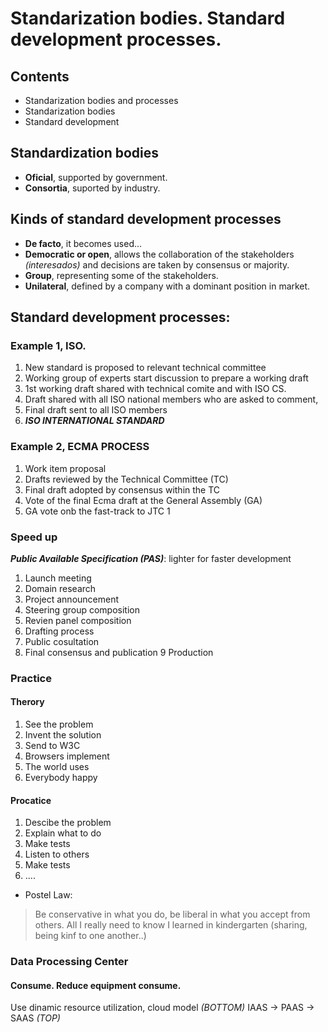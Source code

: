 


# Standarization bodies. Standard development processes.

## Contents
- Standarization bodies and processes
- Standarization bodies
- Standard development


## Standardization bodies
- **Oficial**, supported by government.
- **Consortia**, suported by industry.


## Kinds of standard development processes
- **De facto**, it becomes used...
- **Democratic or open**, allows the collaboration of the stakeholders _(interesados)_ and decisions are taken by consensus or majority.
- **Group**, representing some of the stakeholders.
- **Unilateral**, defined by a company with a dominant position in market.

## Standard development processes:

### Example 1, ISO.
1. New standard is proposed to relevant technical committee
2. Working group of experts start discussion to prepare a working draft
3. 1st working draft shared with technical comite and with ISO CS.
4. Draft shared with all ISO national members who are asked to comment,
5. Final draft sent  to all ISO members
6. ***ISO INTERNATIONAL STANDARD***

### Example 2, ECMA PROCESS
1. Work item proposal
2. Drafts reviewed by the Technical Committee (TC)
3. Final draft adopted by consensus within the TC
4. Vote of the final Ecma draft at the General Assembly (GA)
5. GA vote onb the fast-track  to JTC 1


### Speed up
***Public Available Specification (PAS)***: lighter for faster development
1. Launch meeting
2. Domain research 
3. Project announcement
4. Steering group composition
5. Revien panel composition
6. Drafting process
7. Public cosultation
8. Final consensus and publication
9 Production

### Practice

#### Therory 
1. See the problem 
2. Invent the solution
3. Send to W3C
4. Browsers implement
5. The world uses
6. Everybody happy

#### Procatice
1. Descibe the problem
2. Explain what to do
3. Make tests
4. Listen to others
5. Make tests
6. ....

- Postel Law:
> Be conservative in what you do, be liberal in what you accept from others.
> All I really need to know I learned in kindergarten (sharing, being kinf to one another..)


### Data Processing Center
#### Consume. Reduce equipment consume.
Use dinamic resource utilization, cloud model _(BOTTOM)_ IAAS -> PAAS -> SAAS _(TOP)_










